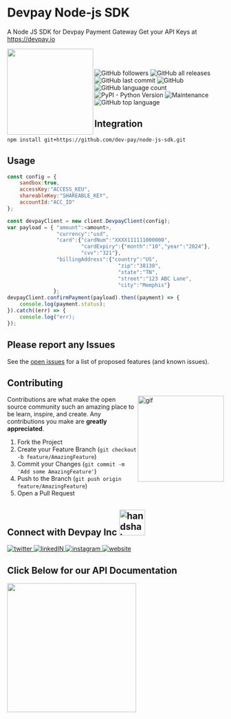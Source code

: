 # Devpay Node-js SDK
A Node JS SDK for Devpay Payment Gateway Get your API Keys at https://devpay.io

<!-- LOGO -->
<a href="https://devpay.io/" target="_blank"><img align="left" width=200px src="https://devpay.io/wp-content/uploads/2021/07/Logo.png"></a>

<br>
<br>

<!-- BADGES -->
![GitHub followers](https://img.shields.io/github/followers/dev-pay?style=social)
![GitHub all releases](https://img.shields.io/github/downloads/dev-pay/node-js-sdk/total?style=plastic)
![GitHub last commit](https://img.shields.io/github/last-commit/dev-pay/node-js-sdk?style=plastic)
![GitHub](https://img.shields.io/github/license/dev-pay/node-js-sdk?style=plastic)
![GitHub language count](https://img.shields.io/github/languages/count/dev-pay/node-js-sdk?style=plastic)
![PyPI - Python Version](https://img.shields.io/pypi/pyversions/py?style=plastic)
![Maintenance](https://img.shields.io/maintenance/yes/2021?style=plastic)
![GitHub top language](https://img.shields.io/github/languages/top/dev-pay/node-js-sdk?style=plastic)

## Integration
```
npm install git+https://github.com/dev-pay/node-js-sdk.git

```

## Usage
```javascript
const config = {
    sandbox:true,
    accessKey:"ACCESS_KEU",
    shareableKey:"SHAREABLE_KEY",
    accountId:"ACC_ID"
};

const devpayClient = new client.DevpayClient(config);
var payload = { "amount":<amount>,
                "currency":"usd",
                "card":{"cardNum":"XXXX111111000000",
                        "cardExpiry":{"month":"10","year":"2024"},
                        "cvv":"321"},
                "billingAddress":{"country":"US",
                                    "zip":"38138",
                                    "state":"TN",
                                    "street":"123 ABC Lane",
                                    "city":"Memphis"}
               };
devpayClient.confirmPayment(payload).then((payment) => {
    console.log(payment.status);
}).catch((err) => {
    console.log("err);
});
```
<!-- ROADMAP -->
## Please report any Issues

See the [open issues](https://github.com/dev-pay/node-js-sdk/issues) for a list of proposed features (and known issues).



<!-- CONTRIBUTING -->
## Contributing

<img align="right" width=200px src="https://bit.ly/2W1p9kD" alt="gif">

Contributions are what make the open source community such an amazing place to be learn, inspire, and create. Any contributions you make are **greatly appreciated**.

1. Fork the Project
2. Create your Feature Branch (`git checkout -b feature/AmazingFeature`)
3. Commit your Changes (`git commit -m 'Add some AmazingFeature'`)
4. Push to the Branch (`git push origin feature/AmazingFeature`)
5. Open a Pull Request




<!-- CONTACT -->
## Connect with Devpay Inc <img src="https://bit.ly/2W1p9kD" width="60px" alt="handshake"/>
<a href="https://twitter.com/DevpayInc" target="_blank">
    <img src="https://bit.ly/3hQgnOJ" alt="twitter">
</a>
<a href="https://www.linkedin.com/showcase/devpay" target="_blank">
    <img src="https://bit.ly/3kBedoc" alt="linkedIN">
</a>
<a href="https://www.instagram.com/devpay/" target="_blank">
    <img src="https://bit.ly/2TrIXgc" alt="instagram">
</a>
<a href="https://devpay.io/" target="_blank">
    <img src="https://bit.ly/3rn81Bt" alt="website">
</a>

<!-- ACKNOWLEDGEMENTS -->
## Click Below for our API Documentation


<a href="https://docs.devpay.io/" target="_blank"><img align="left" width=300px src="https://bit.ly/2VUDkYB"></a>
